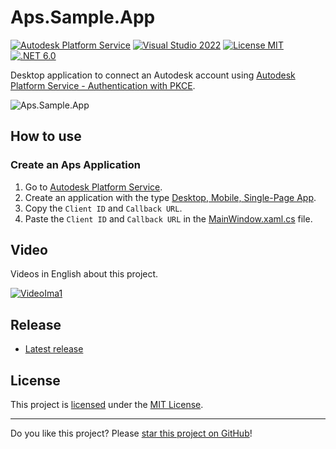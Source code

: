 # Aps.Sample.App

[![Autodesk Platform Service](https://img.shields.io/badge/Autodesk%20Platform%20Service-black?logo=autodesk&logoColor=white)](../..)
[![Visual Studio 2022](https://img.shields.io/badge/Visual%20Studio-2022-blue)](../..)
[![License MIT](https://img.shields.io/badge/License-MIT-blue.svg)](LICENSE)
[![.NET 6.0](https://img.shields.io/badge/.NET%20Core-6.0-blue)](../..)

Desktop application to connect an Autodesk account using [Autodesk Platform Service - Authentication with PKCE](https://aps.autodesk.com/en/docs/oauth/v2/tutorials/get-3-legged-token-pkce/).

![Aps.Sample.App](assets/Aps.Sample.App.gif)

## How to use

### Create an Aps Application

1. Go to [Autodesk Platform Service](https://aps.autodesk.com/).
2. Create an application with the type [Desktop, Mobile, Single-Page App](https://aps.autodesk.com/en/docs/oauth/v2/tutorials/create-app/).
3. Copy the `Client ID` and `Callback URL`.
4. Paste the `Client ID` and `Callback URL` in the [MainWindow.xaml.cs](Aps.Sample.App/MainWindow.xaml.cs) file.

## Video

Videos in English about this project.

[![VideoIma1]][Video1] 

## Release

* [Latest release](../../releases/latest)

## License

This project is [licensed](LICENSE) under the [MIT License](https://en.wikipedia.org/wiki/MIT_License).

---

Do you like this project? Please [star this project on GitHub](../../stargazers)!

[Video1]: https://youtu.be/O35t2bNLmJk
[VideoIma1]: https://img.youtube.com/vi/O35t2bNLmJk/mqdefault.jpg